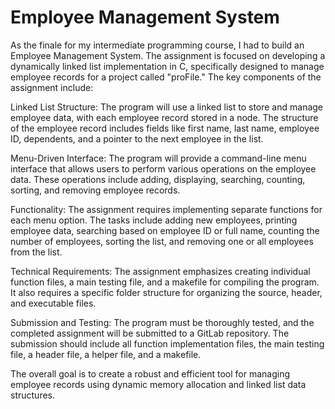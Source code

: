 # Employee Management System
As the finale for my intermediate programming course, I had to build an Employee Management System. The assignment is focused on developing a dynamically linked list implementation in C, specifically designed to manage employee records for a project called "proFile." The key components of the assignment include:

Linked List Structure: The program will use a linked list to store and manage employee data, with each employee record stored in a node. The structure of the employee record includes fields like first name, last name, employee ID, dependents, and a pointer to the next employee in the list.

Menu-Driven Interface: The program will provide a command-line menu interface that allows users to perform various operations on the employee data. These operations include adding, displaying, searching, counting, sorting, and removing employee records.

Functionality: The assignment requires implementing separate functions for each menu option. The tasks include adding new employees, printing employee data, searching based on employee ID or full name, counting the number of employees, sorting the list, and removing one or all employees from the list.

Technical Requirements: The assignment emphasizes creating individual function files, a main testing file, and a makefile for compiling the program. It also requires a specific folder structure for organizing the source, header, and executable files.

Submission and Testing: The program must be thoroughly tested, and the completed assignment will be submitted to a GitLab repository. The submission should include all function implementation files, the main testing file, a header file, a helper file, and a makefile.

The overall goal is to create a robust and efficient tool for managing employee records using dynamic memory allocation and linked list data structures.


